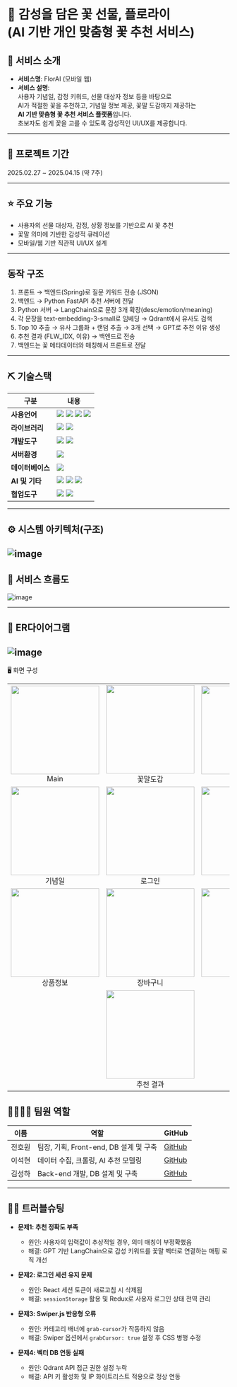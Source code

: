# 🌸 감성을 담은 꽃 선물, 플로라이 </br>(AI 기반 개인 맞춤형 꽃 추천 서비스)

## 👀 서비스 소개
- **서비스명**: FlorAI (모바일 웹)
- **서비스 설명**:  
  사용자 기념일, 감정 키워드, 선물 대상자 정보 등을 바탕으로  
  AI가 적절한 꽃을 추천하고, 기념일 정보 제공, 꽃말 도감까지 제공하는  
  **AI 기반 맞춤형 꽃 추천 서비스 플랫폼**입니다.  
  초보자도 쉽게 꽃을 고를 수 있도록 감성적인 UI/UX를 제공합니다.

---

## 📅 프로젝트 기간
2025.02.27 ~ 2025.04.15 (약 7주)

---

## ⭐ 주요 기능
- 사용자의 선물 대상자, 감정, 상황 정보를 기반으로 AI 꽃 추천
- 꽃말 의미에 기반한 감성적 큐레이션
- 모바일/웹 기반 직관적 UI/UX 설계

---
## 동작 구조
1. 프론트 → 백엔드(Spring)로 질문 키워드 전송 (JSON)
2. 백엔드 → Python FastAPI 추천 서버에 전달
3. Python 서버 → LangChain으로 문장 3개 확장(desc/emotion/meaning)
4. 각 문장을 text-embedding-3-small로 임베딩 → Qdrant에서 유사도 검색
5. Top 10 추출 → 유사 그룹화 + 랜덤 추출 → 3개 선택 → GPT로 추천 이유 생성
6. 추천 결과 (FLW_IDX, 이유) → 백엔드로 전송
7. 백엔드는 꽃 메타데이터와 매칭해서 프론트로 전달

--- 

## ⛏ 기술스택

| 구분 | 내용 |
|------|------|
| **사용언어** | ![](https://img.shields.io/badge/HTML5-E34F26?style=for-the-badge&logo=HTML5&logoColor=white) ![](https://img.shields.io/badge/CSS3-1572B6?style=for-the-badge&logo=CSS3&logoColor=white) ![](https://img.shields.io/badge/JavaScript-F7DF1E?style=for-the-badge&logo=JavaScript&logoColor=white) ![](https://img.shields.io/badge/React-61DAFB?style=for-the-badge&logo=React&logoColor=black) |
| **라이브러리** | ![](https://img.shields.io/badge/Swiper-6332F6?style=for-the-badge&logo=Swiper&logoColor=white) ![](https://img.shields.io/badge/axios-5A29E4?style=for-the-badge&logo=axios&logoColor=white) |
| **개발도구** | ![](https://img.shields.io/badge/VScode-007ACC?style=for-the-badge&logo=VisualStudioCode&logoColor=white) ![](https://img.shields.io/badge/Figma-F24E1E?style=for-the-badge&logo=Figma&logoColor=white) |
| **서버환경** | ![](https://img.shields.io/badge/SpringBoot-6DB33F?style=for-the-badge&logo=SpringBoot&logoColor=white) |
| **데이터베이스** | ![](https://img.shields.io/badge/MySQL-4479A1?style=for-the-badge&logo=MySQL&logoColor=white) |
| **AI 및 기타** | ![](https://img.shields.io/badge/OpenAI-412991?style=for-the-badge&logo=openai&logoColor=white) ![](https://img.shields.io/badge/LangChain-000000?style=for-the-badge) ![](https://img.shields.io/badge/Qdrant-1A1A1A?style=for-the-badge) |
| **협업도구** | ![](https://img.shields.io/badge/Git-F05032?style=for-the-badge&logo=Git&logoColor=white) ![](https://img.shields.io/badge/GitHub-181717?style=for-the-badge&logo=GitHub&logoColor=white) |

---

## ⚙ 시스템 아키텍처(구조)
![image](https://github.com/user-attachments/assets/43de95b0-198f-40ba-aff9-0973f5e87ee3)
---
## 📌 서비스 흐름도
![image](https://github.com/user-attachments/assets/dbb404b6-08bd-4216-88ad-62cf8815747a)

---
## 📌 ER다이어그램
![image](https://github.com/user-attachments/assets/74cb9c17-1bd0-423f-a08f-d99c35e416cc)
---

🖥 화면 구성
<table> <tr> <td align="center"> <img src="https://github.com/user-attachments/assets/213a9bbc-761c-444a-aa2a-b77a1d668b64" width="200"/><br/>Main </td> <td align="center"> <img src="https://github.com/user-attachments/assets/51009a12-8202-4249-a2ac-0a0ba6e6a425" width="200"/><br/>꽃말도감 </td> <td align="center"> <img src="https://github.com/user-attachments/assets/d6a42671-4d3e-414d-9be8-b0cec9e96d31" width="200"/><br/>Shop </td> </tr> <tr> <td align="center"> <img src="https://github.com/user-attachments/assets/b9076dec-9ff5-47c4-9686-9c38954989d9" width="200"/><br/>기념일 </td> <td align="center"> <img src="https://github.com/user-attachments/assets/f476a419-4d34-4609-80ce-d90b0ce8788a" width="200"/><br/>로그인 </td> <td align="center"> <img src="https://github.com/user-attachments/assets/8c724ad5-9390-423d-b4b8-db356f1eed9c" width="200"/><br/>회원가입 </td> </tr> <tr> <td align="center"> <img src="https://github.com/user-attachments/assets/b39aec6e-0db3-40ce-a13e-285646d67e28" width="200"/><br/>상품정보 </td> <td align="center"> <img src="https://github.com/user-attachments/assets/d0d2a91b-85ca-4f4f-b23b-bbd03912d1e9" width="200"/><br/>장바구니 </td> <td align="center"> <img src="https://github.com/user-attachments/assets/8a2696b7-3971-4151-af7c-b79d53937e35" width="200"/><br/>추천 설문 </td> </tr> <tr> <td align="center" colspan="3"> <img src="https://github.com/user-attachments/assets/9b4a82ef-5414-4b07-a887-f5dce0c6d8db" width="200"/><br/>추천 결과 </td> </tr> </table>

## 👨‍👩‍👦‍👦 팀원 역할

| 이름 | 역할 | GitHub |
|------|------|--------|
| 전호원 | 팀장, 기획, Front-end, DB 설계 및 구축 | [GitHub](https://github.com/howon-Jeon/FlorAi_Project) |
| 이석현 | 데이터 수집, 크롤링, AI 추천 모델링 | [GitHub](https://github.com/lsh7897/florAI) |
| 김성하 | Back-end 개발, DB 설계 및 구축 | [GitHub](https://github.com/julle0123/Florai) |

---

## 🤾‍♂️ 트러블슈팅

- **문제1: 추천 정확도 부족**  
  - 원인: 사용자의 입력값이 추상적일 경우, 의미 매칭이 부정확했음  
  - 해결: GPT 기반 LangChain으로 감성 키워드를 꽃말 벡터로 연결하는 매핑 로직 개선

- **문제2: 로그인 세션 유지 문제**  
  - 원인: React 세션 토큰이 새로고침 시 삭제됨  
  - 해결: `sessionStorage` 활용 및 Redux로 사용자 로그인 상태 전역 관리

- **문제3: Swiper.js 반응형 오류**  
  - 원인: 카테고리 배너에 `grab-cursor`가 작동하지 않음  
  - 해결: Swiper 옵션에서 `grabCursor: true` 설정 후 CSS 병행 수정

- **문제4: 벡터 DB 연동 실패**  
  - 원인: Qdrant API 접근 권한 설정 누락  
  - 해결: API 키 활성화 및 IP 화이트리스트 적용으로 정상 연동
